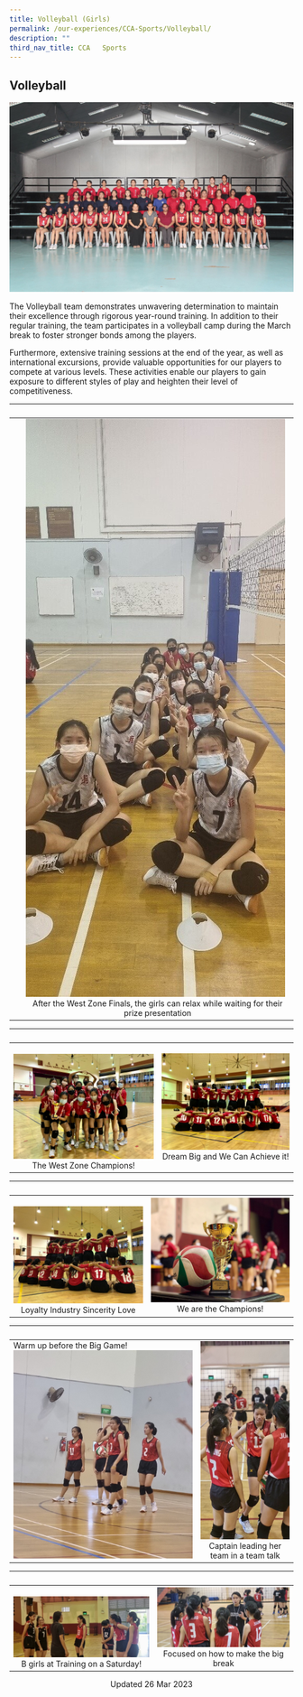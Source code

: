 ```yaml
---
title: Volleyball (Girls)
permalink: /our-experiences/CCA-Sports/Volleyball/
description: ""
third_nav_title: CCA   Sports
---
```

## Volleyball 

![](/images/JSS1_Volleyball.jpg)
<br>

The Volleyball team demonstrates unwavering determination to maintain their excellence through rigorous year-round training. In addition to their regular training, the team participates in a volleyball camp during the March break to foster stronger bonds among the players.

Furthermore, extensive training sessions at the end of the year, as well as international excursions, provide valuable opportunities for our players to compete at various levels. These activities enable our players to gain exposure to different styles of play and heighten their level of competitiveness.

|   |   |  
|---|---|  
| |![](/images/JSV-%20Photo%201.jpg) <center>After the West Zone Finals, the girls can  relax while waiting for their prize presentation</center> |![](/images/JSV-Photo%206.jpg) <center>Restrategising while on a half-time</center>

|   |   |  
|---|---|  
| ![](/images/JSV-%20Photo%202.jpg)<center>The West Zone Champions!</center> | ![](/images/JSV-%20Photo%203.jpg)<center>Dream Big and We Can Achieve it!</center> |

|   |   |  
|---|---|  
| ![](/images/JSV-Photo%204.jpg) <center>Loyalty Industry Sincerity Love</center> |![](/images/JSV-Photo%205.jpg)<center>We are the Champions!</center> |

|   |   |  
|---|---|  
|Warm up before the Big Game! ![](/images/JSV-Photo%207.jpg)<center></center> | ![](/images/JSV-Photo%2010.jpg) <center>Captain leading her team in a team talk</center> |

|   |   |  
|---|---|  
|  ![](/images/JSV-Photo%208.jpg)  <center>B girls at Training on a Saturday!</center> | ![](/images/JSV-Photo%209.jpg) <center>Focused on how to make the big break</center> |

<center> Updated 26 Mar 2023 </center>